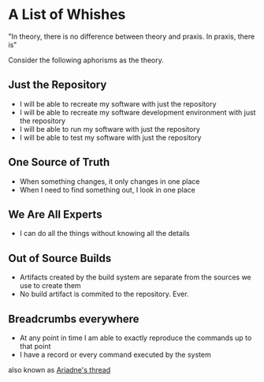 # A List of Whishes

"In theory, there is no difference between theory and praxis. In praxis, there is"

Consider the following aphorisms as the theory.

## Just the Repository

* I will be able to recreate my software with just the repository
* I will be able to recreate my software development environment with just the repository
* I will be able to run my software with just the repository
* I will be able to test my software with just the repository

## One Source of Truth

* When something changes, it only changes in one place
* When I need to find something out, I look in one place

## We Are All Experts

* I can do all the things without knowing all the details

## Out of Source Builds

* Artifacts created by the build system are separate from the sources we use to create them
* No build artifact is commited to the repository. Ever.

## Breadcrumbs everywhere

* At any point in time I am able to exactly reproduce the commands up to that point
* I have a record or every command executed by the system

also known as [Ariadne's thread](https://en.wikipedia.org/wiki/Ariadne%27s_thread_(logic))